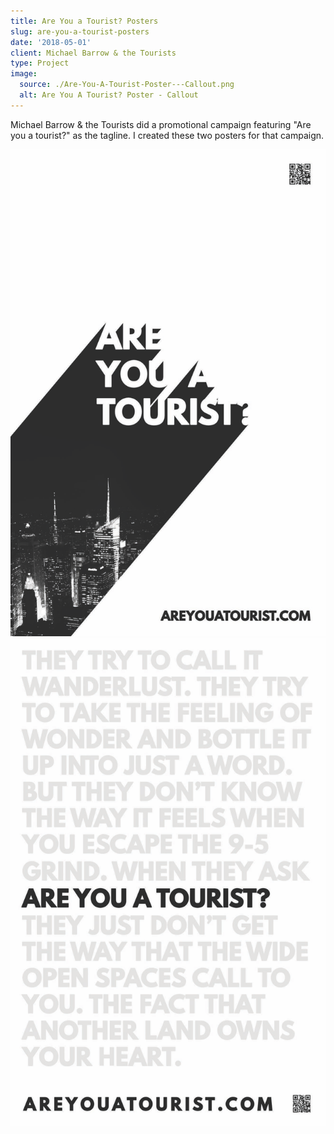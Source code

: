 ```yaml
---
title: Are You a Tourist? Posters
slug: are-you-a-tourist-posters
date: '2018-05-01'
client: Michael Barrow & the Tourists
type: Project
image:
  source: ./Are-You-A-Tourist-Poster---Callout.png
  alt: Are You A Tourist? Poster - Callout
---
```


Michael Barrow & the Tourists did a promotional campaign featuring "Are you a tourist?" as the tagline. I created these two posters for that campaign.

![Are You A Tourist? Poster - Callout](./Are-You-A-Tourist-Poster---Callout.png)
![](./Are-You-A-Tourist-Poster---Words.png)
